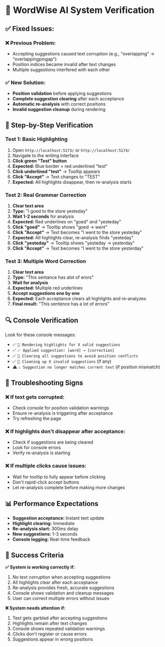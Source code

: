 # 🔧 WordWise AI System Verification

## ✅ **Fixed Issues:**

### **❌ Previous Problem:** 
- Accepting suggestions caused text corruption (e.g., "overlapping" → "overlappingpingap")
- Position indices became invalid after text changes
- Multiple suggestions interfered with each other

### **✅ New Solution:**
- **Position validation** before applying suggestions
- **Complete suggestion clearing** after each acceptance
- **Automatic re-analysis** with correct positions
- **Invalid suggestion cleanup** during rendering

## 🧪 **Step-by-Step Verification**

### **Test 1: Basic Highlighting**
1. Open `http://localhost:5173/` or `http://localhost:5174/`
2. Navigate to the writing interface
3. **Click green "Test" button**
4. **Expected:** Blue border + red underlined "test"
5. **Click underlined "test"** → Tooltip appears
6. **Click "Accept"** → Text changes to "TEST"
7. **Expected:** All highlights disappear, then re-analysis starts

### **Test 2: Real Grammar Correction**
1. **Clear text area**
2. **Type:** "I goed to the store yesteday"
3. **Wait 1-2 seconds** for analysis
4. **Expected:** Red underlines on "goed" and "yesteday"
5. **Click "goed"** → Tooltip shows "goed → went"
6. **Click "Accept"** → Text becomes "I went to the store yesteday"
7. **Expected:** All highlights clear, re-analysis finds "yesteday"
8. **Click "yesteday"** → Tooltip shows "yesteday → yesterday"
9. **Click "Accept"** → Text becomes "I went to the store yesterday"

### **Test 3: Multiple Word Correction**
1. **Clear text area**
2. **Type:** "This sentance has alot of erors"
3. **Wait for analysis**
4. **Expected:** Multiple red underlines
5. **Accept suggestions one by one**
6. **Expected:** Each acceptance clears all highlights and re-analyzes
7. **Final result:** "This sentence has a lot of errors"

## 🔍 **Console Verification**

Look for these console messages:
- ✅ `🎨 Rendering highlights for X valid suggestions`
- ✅ `✅ Applied suggestion: [word] → [correction]`
- ✅ `🔄 Clearing all suggestions to avoid position conflicts`
- ✅ `🧹 Cleaning up X invalid suggestions` (if any)
- ⚠️ `⚠️ Suggestion no longer matches current text` (if position mismatch)

## 🚨 **Troubleshooting Signs**

### **❌ If text gets corrupted:**
- Check console for position validation warnings
- Ensure re-analysis is triggering after acceptance
- Try refreshing the page

### **❌ If highlights don't disappear after acceptance:**
- Check if suggestions are being cleared
- Look for console errors
- Verify re-analysis is starting

### **❌ If multiple clicks cause issues:**
- Wait for tooltip to fully appear before clicking
- Don't rapid-click accept buttons
- Let re-analysis complete before making more changes

## 📊 **Performance Expectations**

- **Suggestion acceptance:** Instant text update
- **Highlight clearing:** Immediate
- **Re-analysis start:** 300ms delay
- **New suggestions:** 1-3 seconds
- **Console logging:** Real-time feedback

## 🎯 **Success Criteria**

**✅ System is working correctly if:**
1. No text corruption when accepting suggestions
2. All highlights clear after each acceptance
3. Re-analysis provides fresh, accurate suggestions
4. Console shows validation and cleanup messages
5. User can correct multiple errors without issues

**❌ System needs attention if:**
1. Text gets garbled after accepting suggestions
2. Highlights remain after text changes
3. Console shows repeated validation warnings
4. Clicks don't register or cause errors
5. Suggestions appear in wrong positions 